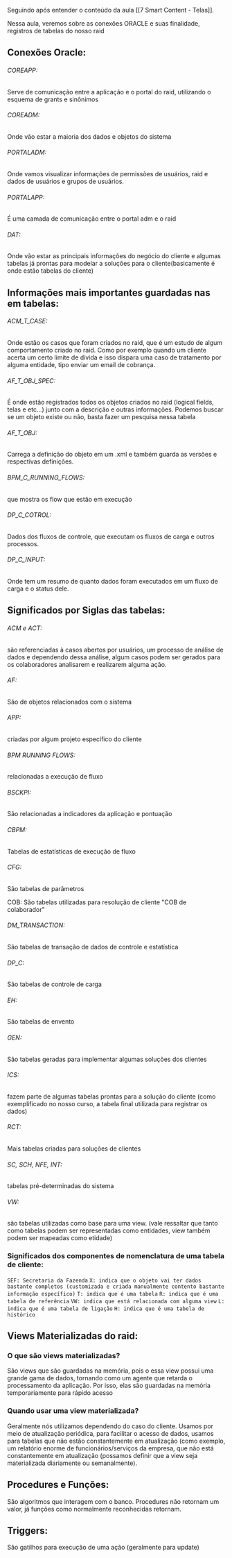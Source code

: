 Seguindo após entender o conteúdo da aula [[7 Smart Content - Telas]].

Nessa aula, veremos sobre as conexões ORACLE e suas finalidade, registros de tabelas do nosso raid


## Conexões Oracle:

###### COREAPP:
Serve de comunicação entre a aplicação e o portal do raid, utilizando o esquema de grants e sinônimos

###### COREADM:
Onde vão estar a maioria dos dados e objetos do sistema

###### PORTALADM:
Onde vamos visualizar informações de permissões de usuários, raid e dados de usuários e grupos de usuários.

###### PORTALAPP:
É uma camada de comunicação entre o portal adm e o raid

###### DAT:
Onde vão estar as principais informações do negócio do cliente e algumas tabelas já prontas para modelar a soluções para o cliente(basicamente é onde estão tabelas do cliente)

## Informações  mais importantes guardadas nas em tabelas:

###### ACM_T_CASE:
Onde estão os casos que foram criados no raid, que é um estudo de algum comportamento criado no raid.
Como por exemplo quando um cliente acerta um certo limite de dívida e isso dispara uma caso de tratamento por alguma entidade, tipo enviar um email de cobrança.

###### AF_T_OBJ_SPEC:
É onde estão registrados todos os objetos criados no raid (logical fields, telas e etc...) junto com a descrição e outras informações. Podemos buscar se um objeto existe ou não, basta fazer um pesquisa nessa tabela

###### AF_T_OBJ:
Carrega a definição do objeto em um .xml e também guarda as versões e respectivas definições.

###### BPM_C_RUNNING_FLOWS:
que mostra os flow que estão em execução
###### DP_C_COTROL:
Dados dos fluxos de controle, que executam os fluxos de carga e outros processos.

###### DP_C_INPUT:
Onde tem um resumo de quanto dados foram executados em um fluxo de carga e o status dele.

## Significados por Siglas das tabelas:

###### ACM e ACT:
são referenciadas à casos abertos por usuários, um processo de análise de dados e dependendo dessa análise, algum casos podem ser gerados para os colaboradores analisarem e realizarem alguma ação.
###### AF:
São de objetos relacionados com o sistema

###### APP:
criadas por algum projeto específico do cliente

###### BPM RUNNING FLOWS:
relacionadas a execução de fluxo

###### BSCKPI:
São relacionadas a indicadores da aplicação e pontuação

###### CBPM:
Tabelas de estatísticas de execução de fluxo

###### CFG:
São tabelas de parâmetros

COB:
São tabelas utilizadas para resolução de cliente "COB de colaborador"

###### DM_TRANSACTION:
São tabelas de transação de dados de controle e estatística

###### DP_C:
São tabelas de controle de carga

###### EH:
São tabelas de envento

###### GEN:
São tabelas geradas para implementar algumas soluções dos clientes

###### ICS:
fazem parte de algumas tabelas prontas para a solução do cliente (como exemplificado no nosso curso, a tabela final utilizada para registrar os dados)

######  RCT:
Mais tabelas criadas para soluções de clientes

###### SC, SCH, NFE, INT:
tabelas pré-determinadas do sistema

###### VW:
são tabelas utilizadas como base para uma view.
(vale ressaltar que tanto como tabelas podem ser representadas como entidades, view também podem ser mapeadas como etidade)


### Significados dos componentes de nomenclatura de uma tabela de cliente:
`SEF: Secretaria da Fazenda`
`X: indica que o objeto vai ter dados bastante completos (customizada e criada manualmente contento bastante informação específico)`
`T: indica que é uma tabela`
`R: indica que é uma tabela de referência`
`VW: indica que está relacionada com alguma view`
`L: indica que é uma tabela de ligação`
`H: indica que é uma tabela de histórico`

## Views Materializadas do raid:
### O que são views materializadas?
São views que são guardadas na memória, pois o essa view possui uma grande gama de dados, tornando como um agente que retarda o processamento da aplicação. Por isso, elas são guardadas na memória temporariamente para rápido acesso

### Quando usar uma view materializada?
Geralmente nós utilizamos dependendo do caso do cliente. Usamos por meio de atualização periódica, para facilitar o acesso de dados, usamos para tabelas que não estão constantemente em atualização (como exemplo, um relatório enorme de funcionários/serviços da empresa, que não está constantemente em atualização (possamos definir que a view seja materializada diariamente ou semanalmente).

## Procedures e Funções:
São algoritmos que interagem com o banco. Procedures não retornam um valor, já funções como normalmente reconhecidas retornam.

## Triggers:
São gatilhos para execução de uma ação (geralmente para update)